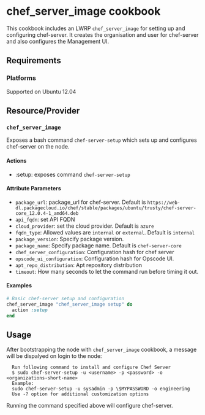 # chef_server_image cookbook
This cookbook includes an LWRP `chef_server_image` for setting up and configuring chef-server. It creates the organisation and user for chef-server and also configures the Management UI.

Requirements
------------

### Platforms

Supported on Ubuntu 12.04

Resource/Provider
-----------------

### `chef_server_image`

Exposes a bash command `chef-server-setup` which sets up and configures chef-server on the node.

#### Actions

- :setup: exposes command `chef-server-setup`

#### Attribute Parameters

- `package_url`: package_url for chef-server. Default is `https://web-dl.packagecloud.io/chef/stable/packages/ubuntu/trusty/chef-server-core_12.0.4-1_amd64.deb`
- `api_fqdn`: set API FQDN
- `cloud_provider`: set the cloud provider. Default is `azure`
- `fqdn_type`: Allowed values are `internal` or `external`. Default is `internal`
- `package_version`: Specify package version.
- `package_name`: Specify package name. Default is `chef-server-core`
- `chef_server_configuration`: Configuration hash for chef server
- `opscode_ui_configuration`: Configuration hash for Opscode UI.
- `apt_repo_distribution`: Apt repository distribution
- `timeout`: How many seconds to let the command run before timing it out.

#### Examples

```ruby
# Basic chef-server setup and configuration
chef_server_image "chef_server_image setup" do
  action :setup
end
```

Usage
-----

After bootstrapping the node with `chef_server_image` cookbook, a message will be dispalyed on login to the node:

```
  Run following command to install and configure Chef Server
  $ sudo chef-server-setup -u <username> -p <password> -o <organizations-short-name>
  Example:
  sudo chef-server-setup -u sysadmin -p \$MYPASSWORD -o engineering
  Use -? option for additional customization options
```

Running the command specified above will configure chef-server.


